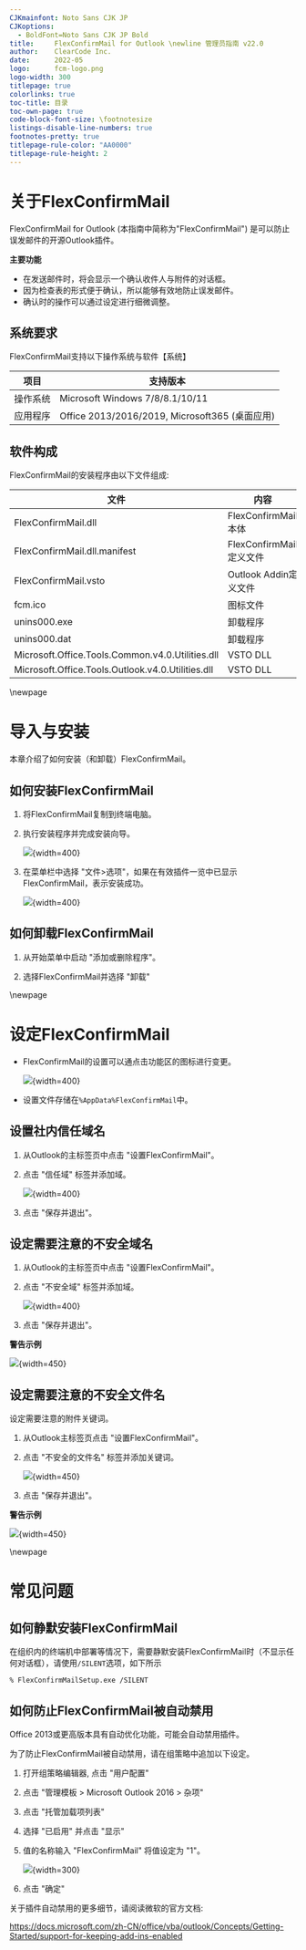 ```yaml
---
CJKmainfont: Noto Sans CJK JP
CJKoptions:
  - BoldFont=Noto Sans CJK JP Bold
title:     FlexConfirmMail for Outlook \newline 管理员指南 v22.0
author:    ClearCode Inc.
date:      2022-05
logo:      fcm-logo.png
logo-width: 300
titlepage: true
colorlinks: true
toc-title: 目录
toc-own-page: true
code-block-font-size: \footnotesize
listings-disable-line-numbers: true
footnotes-pretty: true
titlepage-rule-color: "AA0000"
titlepage-rule-height: 2
---
```


# 关于FlexConfirmMail

FlexConfirmMail for Outlook (本指南中简称为"FlexConfirmMail") 是可以防止误发邮件的开源Outlook插件。

**主要功能**

 * 在发送邮件时，将会显示一个确认收件人与附件的对话框。
 * 因为检查表的形式便于确认，所以能够有效地防止误发邮件。
 * 确认时的操作可以通过设定进行细微调整。

## 系统要求

FlexConfirmMail支持以下操作系统与软件【系统】

 | 项目             | 支持版本           |
 | ---------------- | ------------------ |
 | 操作系统         | Microsoft Windows 7/8/8.1/10/11 |
 | 应用程序         | Office 2013/2016/2019, Microsoft365 (桌面应用) |

## 软件构成

FlexConfirmMail的安装程序由以下文件组成:

| 文件                         | 内容                                |
| ---------------------------- | ----------------------------------- |
| FlexConfirmMail.dll          | FlexConfirmMail本体                 |
| FlexConfirmMail.dll.manifest | FlexConfirmMail定义文件             |
| FlexConfirmMail.vsto         | Outlook Addin定义文件               |
| fcm.ico                      | 图标文件                            |
| unins000.exe                 | 卸载程序                          |
| unins000.dat                 | 卸载程序                          |
| Microsoft.Office.Tools.Common.v4.0.Utilities.dll | VSTO DLL        |
| Microsoft.Office.Tools.Outlook.v4.0.Utilities.dll | VSTO DLL       |

\newpage

# 导入与安装

本章介绍了如何安装（和卸载）FlexConfirmMail。

## 如何安装FlexConfirmMail

1. 将FlexConfirmMail复制到终端电脑。

2. 执行安装程序并完成安装向导。

   ![](installer.png){width=400}

3. 在菜单栏中选择 "文件>选项"，如果在有效插件一览中已显示FlexConfirmMail，表示安装成功。

   ![](option.png){width=400}

## 如何卸载FlexConfirmMail

 1. 从开始菜单中启动 "添加或删除程序"。

 2. 选择FlexConfirmMail并选择 "卸载"

\newpage

# 设定FlexConfirmMail

 * FlexConfirmMail的设置可以通点击功能区的图标进行变更。

   ![](Ribbon.png){width=400}

 * 设置文件存储在`%AppData%FlexConfirmMail`中。

## 设置社内信任域名

 1. 从Outlook的主标签页中点击 "设置FlexConfirmMail"。

 2. 点击 "信任域" 标签并添加域。

    ![](TrustedDomains.png){width=400}

 3. 点击 "保存并退出"。

## 设定需要注意的不安全域名

 1. 从Outlook的主标签页中点击 "设置FlexConfirmMail"。

 2. 点击 "不安全域" 标签并添加域。

    ![](UnsafeDomains.png){width=400}

 3. 点击 "保存并退出"。

**警告示例**

![](UnsafeDomainsExample.png){width=450}

## 设定需要注意的不安全文件名

设定需要注意的附件关键词。

 1. 从Outlook主标签页点击 "设置FlexConfirmMail"。

 2. 点击 "不安全的文件名" 标签并添加关键词。

    ![](UnsafeFiles.png){width=450}

 3. 点击 "保存并退出"。

**警告示例**

![](UnsafeFilesExample.png){width=450}

\newpage

# 常见问题

## 如何静默安装FlexConfirmMail

在组织内的终端机中部署等情况下，需要静默安装FlexConfirmMail时（不显示任何对话框），请使用`/SILENT`选项，如下所示

```
% FlexConfirmMailSetup.exe /SILENT
```

## 如何防止FlexConfirmMail被自动禁用

Office 2013或更高版本具有自动优化功能，可能会自动禁用插件。

为了防止FlexConfirmMail被自动禁用，请在组策略中追加以下设定。

 1. 打开组策略编辑器, 点击 "用户配置"

 2. 点击 "管理模板 > Microsoft Outlook 2016 > 杂项"

 3. 点击 "托管加载项列表"

 4. 选择 "已启用" 并点击 "显示"

 5. 值的名称输入 "FlexConfirmMail" 将值设定为 "1"。

    ![](resiliency.png){width=300}

 6. 点击 "确定"

关于插件自动禁用的更多细节，请阅读微软的官方文档:

https://docs.microsoft.com/zh-CN/office/vba/outlook/Concepts/Getting-Started/support-for-keeping-add-ins-enabled
